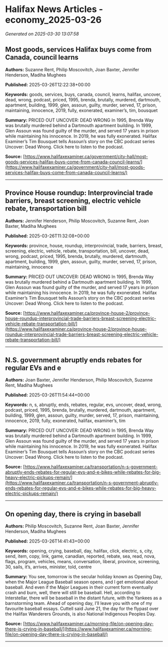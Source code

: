 # Halifax News Articles - economy_2025-03-26

*Generated on 2025-03-30 13:07:58*

## Most goods, services Halifax buys come from Canada, council learns

**Authors:** Suzanne Rent, Philip Moscovitch, Joan Baxter, Jennifer Henderson, Madiha Mughees

**Published:** 2025-03-26T12:22:38+00:00

**Keywords:** goods, services, buys, canada, council, learns, halifax, uncover, dead, wrong, podcast, priced, 1995, brenda, brutally, murdered, dartmouth, apartment, building, 1999, glen, assoun, guilty, murder, served, 17, prison, maintaining, innocence, 2019, fully, exonerated, examiner’s, tim, bousquet

**Summary:** PRICED OUT UNCOVER: DEAD WRONG In 1995, Brenda Way was brutally murdered behind a Dartmouth apartment building.
In 1999, Glen Assoun was found guilty of the murder, and served 17 years in prison while maintaining his innocence.
In 2019, he was fully exonerated.
Halifax Examiner’s Tim Bousquet tells Assoun’s story on the CBC podcast series Uncover: Dead Wrong.
Click here to listen to the podcast.

**Source:** [https://www.halifaxexaminer.ca/government/city-hall/most-goods-services-halifax-buys-come-from-canada-council-learns/](https://www.halifaxexaminer.ca/government/city-hall/most-goods-services-halifax-buys-come-from-canada-council-learns/)

---

## Province House roundup: Interprovincial trade barriers, breast screening, electric vehicle rebate, transportation bill

**Authors:** Jennifer Henderson, Philip Moscovitch, Suzanne Rent, Joan Baxter, Madiha Mughees

**Published:** 2025-03-26T11:32:08+00:00

**Keywords:** province, house, roundup, interprovincial, trade, barriers, breast, screening, electric, vehicle, rebate, transportation, bill, uncover, dead, wrong, podcast, priced, 1995, brenda, brutally, murdered, dartmouth, apartment, building, 1999, glen, assoun, guilty, murder, served, 17, prison, maintaining, innocence

**Summary:** PRICED OUT UNCOVER: DEAD WRONG In 1995, Brenda Way was brutally murdered behind a Dartmouth apartment building.
In 1999, Glen Assoun was found guilty of the murder, and served 17 years in prison while maintaining his innocence.
In 2019, he was fully exonerated.
Halifax Examiner’s Tim Bousquet tells Assoun’s story on the CBC podcast series Uncover: Dead Wrong.
Click here to listen to the podcast.

**Source:** [https://www.halifaxexaminer.ca/province-house-2/province-house-roundup-interprovincial-trade-barriers-breast-screening-electric-vehicle-rebate-transportation-bill/](https://www.halifaxexaminer.ca/province-house-2/province-house-roundup-interprovincial-trade-barriers-breast-screening-electric-vehicle-rebate-transportation-bill/)

---

## N.S. government abruptly ends rebates for regular EVs and e

**Authors:** Joan Baxter, Jennifer Henderson, Philip Moscovitch, Suzanne Rent, Madiha Mughees

**Published:** 2025-03-26T11:54:44+00:00

**Keywords:** n, s, abruptly, ends, rebates, regular, evs, uncover, dead, wrong, podcast, priced, 1995, brenda, brutally, murdered, dartmouth, apartment, building, 1999, glen, assoun, guilty, murder, served, 17, prison, maintaining, innocence, 2019, fully, exonerated, halifax, examiner’s, tim

**Summary:** PRICED OUT UNCOVER: DEAD WRONG In 1995, Brenda Way was brutally murdered behind a Dartmouth apartment building.
In 1999, Glen Assoun was found guilty of the murder, and served 17 years in prison while maintaining his innocence.
In 2019, he was fully exonerated.
Halifax Examiner’s Tim Bousquet tells Assoun’s story on the CBC podcast series Uncover: Dead Wrong.
Click here to listen to the podcast.

**Source:** [https://www.halifaxexaminer.ca/transportation/n-s-government-abruptly-ends-rebates-for-regular-evs-and-e-bikes-while-rebates-for-big-heavy-electric-pickups-remain/](https://www.halifaxexaminer.ca/transportation/n-s-government-abruptly-ends-rebates-for-regular-evs-and-e-bikes-while-rebates-for-big-heavy-electric-pickups-remain/)

---

## On opening day, there is crying in baseball

**Authors:** Philip Moscovitch, Suzanne Rent, Joan Baxter, Jennifer Henderson, Madiha Mughees

**Published:** 2025-03-26T14:41:43+00:00

**Keywords:** opening, crying, baseball, day, halifax, click, electric, s, city, send, item, copy, link, game, canadian, reported, rebate, sea, read, nova, flags, program, vehicles, means, conversation, liberal, province, screening, 30, sails, it’s, arrives, minister, told, centre

**Summary:** You see, tomorrow is the secular holiday known as Opening Day, when the Major League Baseball season opens, and I get emotional about baseball.
And even if the Major Leagues in their current form eventually crash and burn, well, there will still be baseball.
Hell, according to Interstellar, there will be baseball in the distant future, with the Yankees as a barnstorming team.
Ahead of opening day, I’ll leave you with one of my favourite baseball essays.
Cuttell said June 21, the day for the flypast over the Halifax Wanderers Grounds, is also National Indigenous Peoples Day.

**Source:** [https://www.halifaxexaminer.ca/morning-file/on-opening-day-there-is-crying-in-baseball/](https://www.halifaxexaminer.ca/morning-file/on-opening-day-there-is-crying-in-baseball/)

---

